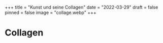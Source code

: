 +++
title = "Kunst und seine Collagen"
date = "2022-03-29"
draft = false
pinned = false
image = "collage.webp"
+++
# **Collagen**